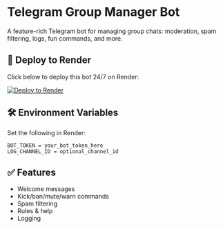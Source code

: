 
# Telegram Group Manager Bot

A feature-rich Telegram bot for managing group chats: moderation, spam filtering, logs, fun commands, and more.

## 🚀 Deploy to Render

Click below to deploy this bot 24/7 on Render:

[![Deploy to Render](https://render.com/images/deploy-to-render-button.svg)](https://render.com/deploy?repo=https://github.com/StudyVerse1/telegram-group-manager-bot)

## 🛠️ Environment Variables

Set the following in Render:

```
BOT_TOKEN = your_bot_token_here
LOG_CHANNEL_ID = optional_channel_id
```

## ✅ Features

- Welcome messages
- Kick/ban/mute/warn commands
- Spam filtering
- Rules & help
- Logging
